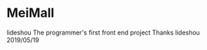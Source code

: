# MeiMall
lideshou
The programmer's first front end project
Thanks
								lideshou
								2019/05/19
